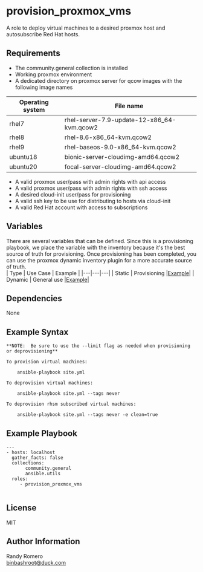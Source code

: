 provision_proxmox_vms
=========

A role to deploy virtual machines to a desired proxmox host and autosubscribe Red Hat hosts. 

Requirements
------------

- The community.general collection is installed
- Working proxmox environment
- A dedicated directory on proxmox server for qcow images with the following image names  

| Operating system | File name |   
---|---  
|rhel7| rhel-server-7.9-update-12-x86_64-kvm.qcow2 |
|rhel8| rhel-8.6-x86_64-kvm.qcow2 |
|rhel9| rhel-baseos-9.0-x86_64-kvm.qcow2 |
|ubuntu18| bionic-server-cloudimg-amd64.qcow2 |
|ubuntu20| focal-server-cloudimg-amd64.qcow2 |

- A valid proxmox user/pass with admin rights with api access
- A valid proxmox user/pass with admin rights with ssh access
- A desired cloud-init user/pass for provisioning
- A valid ssh key to be use for distributing to hosts via cloud-init
- A valid Red Hat account with access to subscriptions

Variables
--------------
There are several variables that can be defined.  Since this is a provisioning playbook, we place the variable with the inventory because it's the best source of truth for provisioning.  Once provisioning has been completed, you can use the proxmox dynamic inventory plugin for a more accurate source of truth.    
| Type | Use Case | Example |
|---|---|---|
| Static | Provisioning |[Example](/inventory/example_provision_inventory.yml)|
| Dynamic | General use |[Example](/inventory/example_dynamic.proxmox.yml)|


Dependencies
------------

None

Example Syntax 
----------------

```
**NOTE:  Be sure to use the --limit flag as needed when provisioning or deprovisioning**

To provision virtual machines:

    ansible-playbook site.yml

To deprovision virtual machines:

    ansible-playbook site.yml --tags never 

To deprovision rhsm subscribed virtual machines:

    ansible-playbook site.yml --tags never -e clean=true

```

Example Playbook 
----------------

```
---
- hosts: localhost
  gather_facts: false
  collections:
       community.general
       ansible.utils
  roles:
     - provision_proxmox_vms


```

License
-------

MIT

Author Information
------------------

Randy Romero  
binbashroot@duck.com


